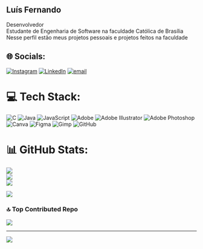 ## Luís Fernando

Desenvolvedor<br>
Estudante de Engenharia de Software na faculdade Católica de Brasília<br>
Nesse perfil estão meus projetos pessoais e projetos feitos na faculdade<br>


## 🌐 Socials:
[![Instagram](https://img.shields.io/badge/Instagram-%23E4405F.svg?logo=Instagram&logoColor=white)](https://instagram.com/luissfer.vtr) [![LinkedIn](https://img.shields.io/badge/LinkedIn-%230077B5.svg?logo=linkedin&logoColor=white)](https://linkedin.com/in/luis-fernando-ventura) [![email](https://img.shields.io/badge/Email-D14836?logo=gmail&logoColor=white)](mailto:venturaluisf7@gmail.com) 

# 💻 Tech Stack:
![C](https://img.shields.io/badge/c-%2300599C.svg?style=for-the-badge&logo=c&logoColor=white) ![Java](https://img.shields.io/badge/java-%23ED8B00.svg?style=for-the-badge&logo=openjdk&logoColor=white) ![JavaScript](https://img.shields.io/badge/javascript-%23323330.svg?style=for-the-badge&logo=javascript&logoColor=%23F7DF1E) ![Adobe](https://img.shields.io/badge/adobe-%23FF0000.svg?style=for-the-badge&logo=adobe&logoColor=white) ![Adobe Illustrator](https://img.shields.io/badge/adobe%20illustrator-%23FF9A00.svg?style=for-the-badge&logo=adobe%20illustrator&logoColor=white) ![Adobe Photoshop](https://img.shields.io/badge/adobe%20photoshop-%2331A8FF.svg?style=for-the-badge&logo=adobe%20photoshop&logoColor=white) ![Canva](https://img.shields.io/badge/Canva-%2300C4CC.svg?style=for-the-badge&logo=Canva&logoColor=white) ![Figma](https://img.shields.io/badge/figma-%23F24E1E.svg?style=for-the-badge&logo=figma&logoColor=white) ![Gimp](https://img.shields.io/badge/Gimp-657D8B?style=for-the-badge&logo=gimp&logoColor=FFFFFF) ![GitHub](https://img.shields.io/badge/github-%23121011.svg?style=for-the-badge&logo=github&logoColor=white)
# 📊 GitHub Stats:
![](https://github-readme-stats.vercel.app/api?username=LuisFernandoV14&theme=dark&hide_border=false&include_all_commits=true&count_private=true)<br/>
![](https://nirzak-streak-stats.vercel.app/?user=LuisFernandoV14&theme=dark&hide_border=false)<br/>
![](https://github-readme-stats.vercel.app/api/top-langs/?username=LuisFernandoV14&theme=dark&hide_border=false&include_all_commits=true&count_private=true&layout=compact)

![](https://quotes-github-readme.vercel.app/api?type=vetical&theme=gruvbox)

### 🔝 Top Contributed Repo
![](https://github-contributor-stats.vercel.app/api?username=LuisFernandoV14&limit=5&theme=gruvbox&combine_all_yearly_contributions=true)

---
[![](https://visitcount.itsvg.in/api?id=LuisFernandoV14&icon=0&color=0)](https://visitcount.itsvg.in)

<!-- Proudly created with GPRM ( https://gprm.itsvg.in ) -->
